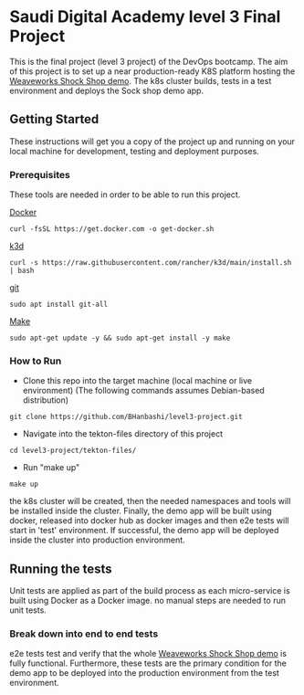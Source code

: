 # Saudi Digital Academy level 3 Final Project

This is the final project (level 3 project) of the DevOps bootcamp. The aim of this project is to set up a near production-ready K8S platform hosting the [Weaveworks Shock Shop demo](https://github.com/microservices-demo). The k8s cluster builds, tests in a test environment and deploys the Sock shop demo app.


## Getting Started

These instructions will get you a copy of the project up and running on your local machine for development, testing and deployment purposes.

### Prerequisites

These tools are needed in order to be able to run this project.

[Docker](https://www.docker.com/get-started)
```
curl -fsSL https://get.docker.com -o get-docker.sh
```
[k3d](https://k3d.io/)
```
curl -s https://raw.githubusercontent.com/rancher/k3d/main/install.sh | bash
```
[git](https://git-scm.com/book/en/v2/Getting-Started-Installing-Git/)
```
sudo apt install git-all
```
[Make](https://www.gnu.org/software/make/)
```
sudo apt-get update -y && sudo apt-get install -y make
```

### How to Run
- Clone this repo into the target machine (local machine or live environment) (The following commands assumes Debian-based distribution)
```
git clone https://github.com/BHanbashi/level3-project.git
```
- Navigate into the tekton-files directory of this project
```
cd level3-project/tekton-files/
```
- Run "make up"
```
make up
```

the k8s cluster will be created, then the needed namespaces and tools will be installed inside the cluster. Finally, the demo app will be built using docker, released into docker hub as docker images and then e2e tests will start in 'test' environment. If successful, the demo app will be deployed inside the cluster into production environment.

## Running the tests

Unit tests are applied as part of the build process as each micro-service is built using Docker as a Docker image. no manual steps are needed to run unit tests.

### Break down into end to end tests

e2e tests test and verify that the whole [Weaveworks Shock Shop demo](https://github.com/microservices-demo) is fully functional. Furthermore, these tests are the primary condition for the demo app to be deployed into the production environment from the test environment.
